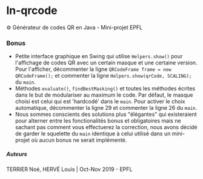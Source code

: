 # ln-qrcode

⚙️ Générateur de codes QR en Java - Mini-projet EPFL

### Bonus
- Petite interface graphique en Swing qui utilise `Helpers.show()`
pour l'affichage de codes QR avec un certain masque et une
certaine version. Pour l'afficher, décommenter la ligne `QRCodeFrame frame = new QRCodeFrame();`
et commenter la ligne `Helpers.show(qrCode, SCALING);` du `main`.
- Méthodes `evaluate()`, `findBestMasking()` et toutes les méthodes écrites
 dans le but de modulariser au maximum le code. Par défaut, le masque choisi
 est celui qui est 'hardcodé' dans le `main`. Pour activer le choix automatique,
 décommenter la ligne 29 et commenter la ligne 26 du `main`.
- Nous sommes conscients des solutions plus "élégantes" qui existeraient pour alterner
entre les fonctionalités bonus et obligatoires mais ne sachant pas comment vous
effectuerez la correction, nous avons décidé de garder le squelette du `main`
identique à celui utilisé dans un mini-projet où aucun bonus ne serait implémenté.

##### Auteurs
TERRIER Noé, HERVÉ Louis | Oct-Nov 2019 - EPFL
